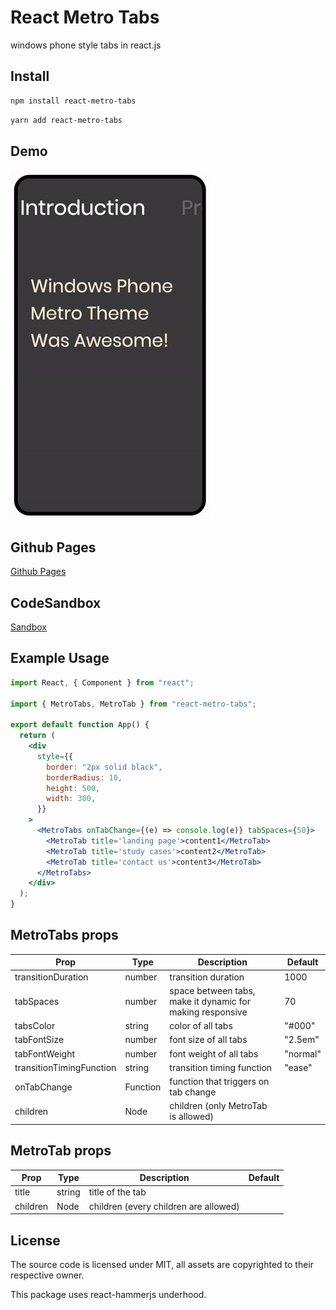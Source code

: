 # React Metro Tabs

windows phone style tabs in react.js

## Install

```bash
npm install react-metro-tabs
```

```bash
yarn add react-metro-tabs
```

## Demo

![](./Assets/demo.gif)

## Github Pages

[Github Pages](https://spnava.github.io/react-metro-tabs/)

## CodeSandbox

[Sandbox](https://codesandbox.io/s/strange-butterfly-hu80m2?from-embed)

## Example Usage

```jsx
import React, { Component } from "react";

import { MetroTabs, MetroTab } from "react-metro-tabs";

export default function App() {
  return (
    <div
      style={{
        border: "2px solid black",
        borderRadius: 10,
        height: 500,
        width: 300,
      }}
    >
      <MetroTabs onTabChange={(e) => console.log(e)} tabSpaces={50}>
        <MetroTab title='landing page'>content1</MetroTab>
        <MetroTab title='study cases'>content2</MetroTab>
        <MetroTab title='contact us'>content3</MetroTab>
      </MetroTabs>
    </div>
  );
}
```

## MetroTabs props

| Prop                     | Type     | Description                                               | Default  |
| ------------------------ | -------- | --------------------------------------------------------- | -------- |
| transitionDuration       | number   | transition duration                                       | 1000     |
| tabSpaces                | number   | space between tabs, make it dynamic for making responsive | 70       |
| tabsColor                | string   | color of all tabs                                         | "#000"   |
| tabFontSize              | number   | font size of all tabs                                     | "2.5em"  |
| tabFontWeight            | number   | font weight of all tabs                                   | "normal" |
| transitionTimingFunction | string   | transition timing function                                | "ease"   |
| onTabChange              | Function | function that triggers on tab change                      |          |
| children                 | Node     | children (only MetroTab is allowed)                       |          |

## MetroTab props

| Prop     | Type   | Description                           | Default |
| -------- | ------ | ------------------------------------- | ------- |
| title    | string | title of the tab                      |         |
| children | Node   | children (every children are allowed) |         |

## License

The source code is licensed under MIT, all assets are copyrighted to their respective owner.

This package uses react-hammerjs underhood.
